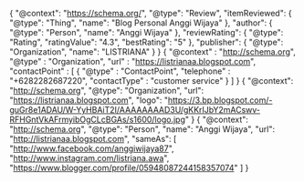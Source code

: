 {
"@context": "https://schema.org/",
"@type": "Review",
"itemReviewed": {
"@type": "Thing",
"name": "Blog Personal Anggi Wijaya"
},
"author": {
"@type": "Person",
"name": "Anggi Wijaya"
},
"reviewRating": {
"@type": "Rating",
"ratingValue": "4.3",
"bestRating": "5"
},
"publisher": {
"@type": "Organization",
"name": "LISTRIANA"
}
}
{ "@context" : "http://schema.org",
  "@type" : "Organization",
  "url" : "https://listrianaa.blogspot.com",
  "contactPoint" : [
    { "@type" : "ContactPoint",
      "telephone" : "+6282282687220",
      "contactType" : "customer service"
    } ] }
{
  "@context": "http://schema.org",
  "@type": "Organization",
  "url": "https://listrianaa.blogspot.com",
  "logo": "https://3.bp.blogspot.com/-guGr8e1ADAU/W-YyHBAiT2I/AAAAAAAAD3U/gKKrIJbY2mACswv-RFHGntVkAFrmyibOgCLcBGAs/s1600/logo.jpg"
}
{
  "@context": "http://schema.org",
  "@type": "Person",
  "name": "Anggi Wijaya",
  "url": "http://listrianaa.blogspot.com",
  "sameAs": [
    "http://www.facebook.com/anggiwijaya87",
    "http://www.instagram.com/listriana.awa",
    "https://www.blogger.com/profile/05948087244158357074"
  ]
}
